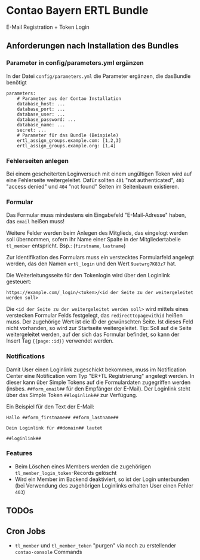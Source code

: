 # Contao Bayern ERTL Bundle 

E-Mail Registration + Token Login


## Anforderungen nach Installation des Bundles


### Parameter in config/parameters.yml ergänzen

In der Datei `config/parameters.yml` die Parameter ergänzen, die dasBundle benötigt

```
parameters:
    # Parameter aus der Contao Installation
    database_host: ...
    database_port: ...
    database_user: ...
    database_password: ...
    database_name: ...
    secret: ...
    # Parameter für das Bundle (Beispiele)
    ertl_assign_groups.example.com: [1,2,3]
    ertl_assign_groups.example.org: [1,4]
```


### Fehlerseiten anlegen 

Bei einem gescheiterten Loginversuch mit einem ungültigen Token wird auf eine
Fehlerseite weitergeleitet. Dafür sollten `401` "not authenticated",
`403` "access denied" und `404` "not found" Seiten im Seitenbaum existieren.


### Formular

Das Formular muss mindestens ein Eingabefeld "E-Mail-Adresse" haben, das `email` heißen muss!

Weitere Felder werden beim Anlegen des Mitglieds, das eingelogt werden soll übernommen, sofern 
ihr Name einer Spalte in der Mitgliedertabelle `tl_member` entspricht. Bsp.: (`firstname`, `lastname`)

Zur Identifikation des Formulars muss ein verstecktes Formularfeld angelegt werden, das
den Namen `ertl_login` und den Wert `9uetwrg7K83z7` hat.

Die Weiterleitungsseite für den Tokenlogin wird über den Loginlink gesteuert:

```
https://example.com/_login/<token>/<id der Seite zu der weitergeleitet werden soll>
```

Die `<id der Seite zu der weitergeleitet werden soll>` wird mittels eines verstecken 
Formular Felds festgelegt, das `redirecttopagewithid` heißen muss. Der zugehörige Wert
ist die ID der gewünschten Seite. Ist dieses Feld nicht vorhanden, so wird zur Startseite
weitergeleitet. Tip: Soll auf die Seite weitergeleitet werden, auf der sich das Formular befindet, so 
kann der Insert Tag `{{page::id}}` verwendet werden. 


### Notifications

Damit User einen Loginlink zugeschickt bekommen, muss im Notification Center eine Notification vom Typ 
"ER+TL Registrierung" angelegt werden. In dieser kann über Simple Tokens auf die Formulardaten zugegriffen 
werden (insbes. `##form_email##` für den Empfänger der E-Mail). 
Der Loginlink steht über das Simple Token `##loginlink##` zur Verfügung. 

Ein Beispiel für den Text der E-Mail:

```
Hallo ##form_firstname## ##form_lastname##

Dein Loginlink für ##domain## lautet 

##loginlink##
```


### Features

* Beim Löschen eines Members werden die zugehörigen `tl_member_login_token`-Records gelöscht
* Wird ein Member im Backend deaktiviert, so ist der Login unterbunden (bei Verwendung des 
  zugehörigen Loginlinks erhalten User einen Fehler `403`)


## TODOs


## Cron Jobs

* `tl_member` und `tl_member_token` "purgen" via noch zu erstellender `contao-console` Commands


